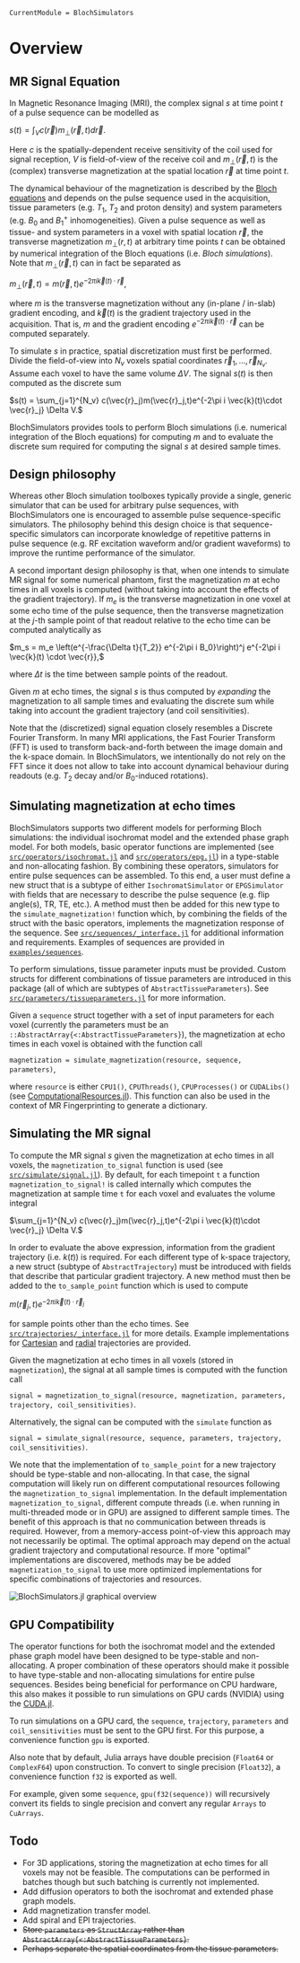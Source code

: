 ```@meta
CurrentModule = BlochSimulators
```

# Overview

## MR Signal Equation

In Magnetic Resonance Imaging (MRI), the complex signal $s$ at time point $t$ of a pulse sequence can be modelled as

$s(t) = \int_V c(\vec{r})m_{\perp}(\vec{r},t)d\vec{r}.$

Here $c$ is the spatially-dependent receive sensitivity of the coil used for signal reception, $V$ is field-of-view of the receive coil and $m_{\perp}(\vec{r},t)$ is the (complex) transverse magnetization at the spatial location $\vec{r}$ at time point $t$.

The dynamical behaviour of the magnetization is described by the [Bloch equations](https://en.wikipedia.org/wiki/Bloch_equations) and depends on the pulse sequence used in the acquisition, tissue parameters (e.g. $T_1$, $T_2$ and proton density) and system parameters (e.g. $B_0$ and $B_{1}^{+}$ inhomogeneities). Given a pulse sequence as well as tissue- and system parameters in a voxel with spatial location $\vec{r}$, the transverse magnetization $m_{\perp}(r,t)$ at arbitrary time points $t$ can be obtained by numerical integration of the Bloch equations (i.e. _Bloch simulations_). Note that $m_{\perp}(\vec{r},t)$ can in fact be separated as

$m_{\perp}(\vec{r},t) = m(\vec{r},t)e^{-2\pi i \vec{k}(t)\cdot \vec{r}},$

where $m$ is the transverse magnetization without any (in-plane / in-slab) gradient encoding, and $\vec{k}(t)$ is the gradient trajectory used in the acquisition. That is, $m$ and the gradient encoding $e^{-2\pi i \vec{k}(t)\cdot \vec{r}}$ can be computed separately.

To simulate $s$ in practice, spatial discretization must first be performed. Divide the field-of-view into $N_{v}$ voxels spatial coordinates $\vec{r}_{1}, \ldots, \vec{r}_{N_v}$. Assume each voxel to have the same volume $\Delta V$. The signal $s(t)$ is then computed as the discrete sum

$s(t) = \sum_{j=1}^{N_v} c(\vec{r}_j)m(\vec{r}_j,t)e^{-2\pi i \vec{k}(t)\cdot \vec{r}_j} \Delta V.$

BlochSimulators provides tools to perform Bloch simulations (i.e. numerical integration of the Bloch equations) for computing $m$ and to evaluate the discrete sum required for computing the signal $s$ at desired sample times.

## Design philosophy

Whereas other Bloch simulation toolboxes typically provide a single, generic simulator that can be used for arbitrary pulse sequences, with BlochSimulators one is encouraged to assemble pulse sequence-specific simulators. The philosophy behind this design choice is that sequence-specific simulators can incorporate knowledge of repetitive patterns in pulse sequence (e.g. RF excitation waveform and/or gradient waveforms) to improve the runtime performance of the simulator.

A second important design philosophy is that, when one intends to simulate MR signal for some numerical phantom, first the magnetization $m$ at echo times in all voxels is computed (without taking into account the effects of the gradient trajectory). If $m_e$ is the transverse magnetization in one voxel at some echo time of the pulse sequence, then the transverse magnetization at the $j$-th sample point of that readout relative to the echo time can be computed analytically as

$m_s = m_e \left(e^{-\frac{\Delta t}{T_2}} e^{-2\pi i B_0}\right)^j e^{-2\pi i \vec{k}(t) \cdot \vec{r}},$

where $\Delta t$ is the time between sample points of the readout.

Given $m$ at echo times, the signal $s$ is thus computed by _expanding_ the magnetization to all sample times and evaluating the discrete sum while taking into account the gradient trajectory (and coil sensitivities).

Note that the (discretized) signal equation closely resembles a Discrete Fourier Transform. In many MRI applications, the Fast Fourier Transform (FFT) is used to transform back-and-forth between the image domain and the k-space domain. In BlochSimulators, we intentionally do not rely on the FFT since it does not allow to take into account dynamical behaviour during readouts (e.g. $T_2$ decay and/or $B_0$-induced rotations).

## Simulating magnetization at echo times

BlochSimulators supports two different models for performing Bloch simulations: the individual isochromat model and the extended phase graph model. For both models, basic operator functions are implemented (see [`src/operators/isochromat.jl`](https://github.com/oscarvanderheide/BlochSimulators.jl/blob/main/src/operators/isochromat.jl) and [`src/operators/epg.jl`](https://github.com/oscarvanderheide/BlochSimulators.jl/blob/main/src/operators/epg.jl)) in a type-stable and non-allocating fashion. By combining these operators, simulators for entire pulse sequences can be assembled. To this end, a user must define a new struct that is a subtype of either `IsochromatSimulator` or `EPGSimulator` with fields that are necessary to describe the pulse sequence (e.g. flip angle(s), TR, TE, etc.). A method must then be added for this new type to the `simulate_magnetization!` function which, by combining the fields of the struct with the basic operators, implements the magnetization response of the sequence. See [`src/sequences/_interface.jl`](https://github.com/oscarvanderheide/BlochSimulators.jl/blob/main/src/sequences/_interface.jl) for additional information and requirements. Examples of sequences are provided in [`examples/sequences`](https://github.com/oscarvanderheide/BlochSimulators.jl/blob/main/examples/sequences).

To perform simulations, tissue parameter inputs must be provided. Custom structs for different combinations of tissue parameters are introduced in this package (all of which are subtypes of `AbstractTissueParameters`). See [`src/parameters/tissueparameters.jl`](https://github.com/oscarvanderheide/BlochSimulators.jl/blob/main/src/parameters/tissueparameters.jl) for more information.

Given a `sequence` struct together with a set of input parameters  for each voxel (currently the parameters must be an `::AbstractArray{<:AbstractTissueParameters}`), the magnetization at echo times in each voxel is obtained with the function call

`magnetization = simulate_magnetization(resource, sequence, parameters)`,

where `resource` is either `CPU1()`, `CPUThreads()`, `CPUProcesses()` or `CUDALibs()` (see [ComputationalResources.jl](https://github.com/timholy/ComputationalResources.jl)). This function can also be used in the context of MR Fingerprinting to generate a dictionary.

## Simulating the MR signal

To compute the MR signal $s$ given the magnetization at echo times in all voxels, the `magnetization_to_signal` function is used (see  [`src/simulate/signal.jl`](https://github.com/oscarvanderheide/BlochSimulators.jl/blob/main/src/simulate/signal.jl)). By default, for each timepoint `t` a function `magnetization_to_signal!` is called internally which computes the magnetization at sample time `t` for each voxel and evaluates the volume integral

$\sum_{j=1}^{N_v} c(\vec{r}_j)m(\vec{r}_j,t)e^{-2\pi i \vec{k}(t)\cdot \vec{r}_j} \Delta V.$

In order to evaluate the above expression, information from the gradient trajectory (i.e. $k(t)$) is required. For each different type of k-space trajectory, a new struct (subtype of `AbstractTrajectory`) must be introduced with fields that describe that particular gradient trajectory. A new method must then be added to the `to_sample_point` function which is used to compute

$m(\vec{r}_j,t)e^{-2\pi i \vec{k}(t)\cdot \vec{r}_j}$

for sample points other than the echo times. See [`src/trajectories/_interface.jl`](https://github.com/oscarvanderheide/BlochSimulators.jl/blob/main/src/trajectories/_interface.jl) for more details. Example implementations for [Cartesian](https://github.com/oscarvanderheide/BlochSimulators.jl/blob/main/examples/trajectories/cartesian.jl) and [radial](https://github.com/oscarvanderheide/BlochSimulators.jl/blob/main/examples/trajectories/radial.jl) trajectories are provided.

Given the magnetization at echo times in all voxels (stored in `magnetization`), the signal at all sample times is computed with the function call

`signal = magnetization_to_signal(resource, magnetization, parameters, trajectory, coil_sensitivities)`.

Alternatively, the signal can be computed with the `simulate` function as

`signal = simulate_signal(resource, sequence, parameters, trajectory, coil_sensitivities)`.

We note that the implementation of `to_sample_point` for a new trajectory should be type-stable and non-allocating. In that case, the signal computation will likely run on different computational resources following the `magnetization_to_signal` implementation. In the default implementation `magnetization_to_signal`, different compute threads (i.e. when running in multi-threaded mode or in GPU) are assigned to different sample times. The benefit of this approach is that no communication between threads is required. However, from a memory-access point-of-view this approach may not necessarily be optimal. The optimal approach may depend on the actual gradient trajectory and computational resource. If more "optimal" implementations are discovered, methods may be be added `magnetization_to_signal` to use more optimized implementations for specific combinations of trajectories and resources.

![BlochSimulators.jl graphical overview ](overview.png)

## GPU Compatibility

The operator functions for both the isochromat model and the extended phase graph model have been designed to be type-stable and non-allocating. A proper combination of these operators should make it possible to have type-stable and non-allocating simulations for entire pulse sequences. Besides being beneficial for performance on CPU hardware, this also makes it possible to run simulations on GPU cards (NVIDIA) using the [CUDA.jl](https://github.com/JuliaGPU/CUDA.jl).

To run simulations on a GPU card, the `sequence`, `trajectory`, `parameters` and `coil_sensitivities` must be sent to the GPU first. For this purpose, a convenience function `gpu` is exported.

Also note that by default, Julia arrays have double precision (`Float64` or `ComplexF64`) upon construction. To convert to single precision (`Float32`), a convenience function `f32` is exported as well.

For example, given some `sequence`, `gpu(f32(sequence))` will recursively convert its fields to single precision and convert any regular `Arrays` to `CuArrays`.

## Todo

- For 3D applications, storing the magnetization at echo times for all voxels may not be feasible. The computations can be performed in batches though but such batching is currently not implemented.
- Add diffusion operators to both the isochromat and extended phase graph models.
- Add magnetization transfer model.
- Add spiral and EPI trajectories.
- ~~Store `parameters` as `StructArray` rather than `AbstractArray{<:AbstractTissueParameters}`.~~
- ~~Perhaps separate the spatial coordinates from the tissue parameters.~~